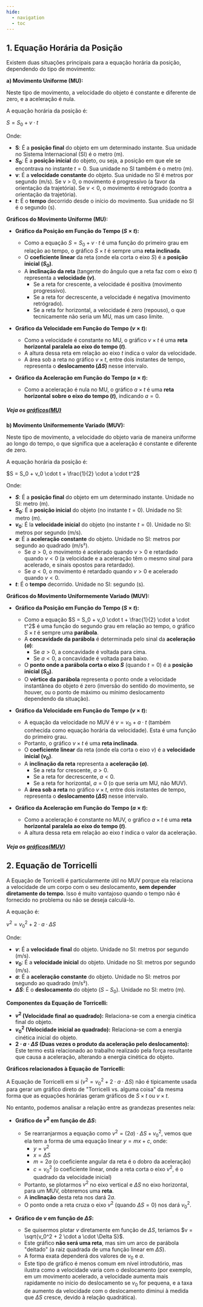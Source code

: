 ```yaml
---
hide:
  - navigation
  - toc
---
```

## 1. Equação Horária da Posição

Existem duas situações principais para a equação horária da posição, dependendo do tipo de movimento:

**a) Movimento Uniforme (MU):**

Neste tipo de movimento, a velocidade do objeto é constante e diferente de zero, e a aceleração é nula.

A equação horária da posição é:

$S = S_0 + v \cdot t$

Onde:

* **S**: É a **posição final** do objeto em um determinado instante. Sua unidade no Sistema Internacional (SI) é o metro (m).
* **$S_0$**: É a **posição inicial** do objeto, ou seja, a posição em que ele se encontrava no instante $t=0$. Sua unidade no SI também é o metro (m).
* **v**: É a **velocidade constante** do objeto. Sua unidade no SI é metros por segundo (m/s). Se v > 0, o movimento é progressivo (a favor da orientação da trajetória). Se $v < 0$, o movimento é retrógrado (contra a orientação da trajetória).
* **$t$**: É o **tempo** decorrido desde o início do movimento. Sua unidade no SI é o segundo (s).

**Gráficos do Movimento Uniforme (MU):**

* **Gráfico da Posição em Função do Tempo ($S \times t$):**
    * Como a equação $S = S_0 + v \cdot t$ é uma função do primeiro grau em relação ao tempo, o gráfico $S \times t$ é sempre uma **reta inclinada**.
    * O **coeficiente linear** da reta (onde ela corta o eixo $S$) é a **posição inicial ($S_0$)**.
    * A **inclinação da reta** (tangente do ângulo que a reta faz com o eixo $t$) representa a **velocidade ($v$)**.
        * Se a reta for crescente, a velocidade é positiva (movimento progressivo).
        * Se a reta for decrescente, a velocidade é negativa (movimento retrógrado).
        * Se a reta for horizontal, a velocidade é zero (repouso), o que tecnicamente não seria um MU, mas um caso limite.

* **Gráfico da Velocidade em Função do Tempo ($v \times t$):**
    * Como a velocidade é constante no MU, o gráfico $v \times t$ é uma **reta horizontal paralela ao eixo do tempo ($t$)**.
    * A altura dessa reta em relação ao eixo $t$ indica o valor da velocidade.
    * A área sob a reta no gráfico $v \times t$, entre dois instantes de tempo, representa o **deslocamento ($\Delta S$)** nesse intervalo.

* **Gráfico da Aceleração em Função do Tempo ($a \times t$):**
    * Como a aceleração é nula no MU, o gráfico $a \times t$ é uma **reta horizontal sobre o eixo do tempo ($t$)**, indicando $a = 0$.

##### Veja os *[gráficos(MU)](graphs.md)*

**b) Movimento Uniformemente Variado (MUV):**

Neste tipo de movimento, a velocidade do objeto varia de maneira uniforme ao longo do tempo, o que significa que a aceleração é constante e diferente de zero.

A equação horária da posição é:

$S = S_0 + v_0 \cdot t + \frac{1}{2} \cdot a \cdot t^2$

Onde:

* **$S$**: É a **posição final** do objeto em um determinado instante. Unidade no SI: metro (m).
* **$S_0$**: É a **posição inicial** do objeto (no instante $t=0$). Unidade no SI: metro (m).
* **$v_0$**: É la **velocidade inicial** do objeto (no instante $t=0$). Unidade no SI: metros por segundo (m/s).
* **$a$**: É a **aceleração constante** do objeto. Unidade no SI: metros por segundo ao quadrado (m/s²).
    * Se $a > 0$, o movimento é acelerado quando $v > 0$ e retardado quando $v < 0$ (a velocidade e a aceleração têm o mesmo sinal para acelerado, e sinais opostos para retardado).
    * Se $a < 0$, o movimento é retardado quando $v > 0$ e acelerado quando $v < 0$.
* **$t$**: É o **tempo** decorrido. Unidade no SI: segundo (s).

**Gráficos do Movimento Uniformemente Variado (MUV):**

* **Gráfico da Posição em Função do Tempo ($S \times t$):**
    * Como a equação $S = S_0 + v_0 \cdot t + \frac{1}{2} \cdot a \cdot t^2$ é uma função do segundo grau em relação ao tempo, o gráfico $S \times t$ é sempre uma **parábola**.
    * A **concavidade da parábola** é determinada pelo sinal da **aceleração ($a$)**:
        * Se $a > 0$, a concavidade é voltada para cima.
        * Se $a < 0$, a concavidade é voltada para baixo.
    * O **ponto onde a parábola corta o eixo $S$** (quando $t=0$) é a **posição inicial ($S_0$)**.
    * O **vértice da parábola** representa o ponto onde a velocidade instantânea do objeto é zero (inversão do sentido do movimento, se houver, ou o ponto de máximo ou mínimo deslocamento dependendo da situação).

* **Gráfico da Velocidade em Função do Tempo ($v \times t$):**
    * A equação da velocidade no MUV é $v = v_0 + a \cdot t$ (também conhecida como equação horária da velocidade). Esta é uma função do primeiro grau.
    * Portanto, o gráfico $v \times t$ é uma **reta inclinada**.
    * O **coeficiente linear** da reta (onde ela corta o eixo $v$) é a **velocidade inicial ($v_0$)**.
    * A **inclinação da reta** representa a **aceleração ($a$)**.
        * Se a reta for crescente, $a > 0$.
        * Se a reta for decrescente, $a < 0$.
        * Se a reta for horizontal, $a = 0$ (o que seria um MU, não MUV).
    * A **área sob a reta** no gráfico $v \times t$, entre dois instantes de tempo, representa o **deslocamento ($\Delta S$)** nesse intervalo.

* **Gráfico da Aceleração em Função do Tempo ($a \times t$):**
    * Como a aceleração é constante no MUV, o gráfico $a \times t$ é uma **reta horizontal paralela ao eixo do tempo ($t$)**.
    * A altura dessa reta em relação ao eixo $t$ indica o valor da aceleração.
##### Veja os *[gráficos(MUV)](graphs.md)*
## 2. Equação de Torricelli

A Equação de Torricelli é particularmente útil no MUV porque ela relaciona a velocidade de um corpo com o seu deslocamento, **sem depender diretamente do tempo**. Isso é muito vantajoso quando o tempo não é fornecido no problema ou não se deseja calculá-lo.

A equação é:

$v^2 = v_0^2 + 2 \cdot a \cdot \Delta S$

Onde:

* **$v$**: É a **velocidade final** do objeto. Unidade no SI: metros por segundo (m/s).
* **$v_0$**: É a **velocidade inicial** do objeto. Unidade no SI: metros por segundo (m/s).
* **$a$**: É a **aceleração constante** do objeto. Unidade no SI: metros por segundo ao quadrado (m/s²).
* **$\Delta S$**: É o **deslocamento** do objeto ($S - S_0$). Unidade no SI: metro (m).

**Componentes da Equação de Torricelli:**

* **$v^2$ (Velocidade final ao quadrado):** Relaciona-se com a energia cinética final do objeto.
* **$v_0^2$ (Velocidade inicial ao quadrado):** Relaciona-se com a energia cinética inicial do objeto.
* **$2 \cdot a \cdot \Delta S$ (Duas vezes o produto da aceleração pelo deslocamento):** Este termo está relacionado ao trabalho realizado pela força resultante que causa a aceleração, alterando a energia cinética do objeto.

**Gráficos relacionados à Equação de Torricelli:**

A Equação de Torricelli em si ($v^2 = v_0^2 + 2 \cdot a \cdot \Delta S$) não é tipicamente usada para gerar um gráfico direto de "Torricelli vs. alguma coisa" da mesma forma que as equações horárias geram gráficos de $S \times t$ ou $v \times t$.

No entanto, podemos analisar a relação entre as grandezas presentes nela:

* **Gráfico de $v^2$ em função de $\Delta S$:**
    * Se rearranjarmos a equação como $v^2 = (2a) \cdot \Delta S + v_0^2$, vemos que ela tem a forma de uma equação linear $y = m x + c$, onde:
        * $y = v^2$
        * $x = \Delta S$
        * $m = 2a$ (o coeficiente angular da reta é o dobro da aceleração)
        * $c = v_0^2$ (o coeficiente linear, onde a reta corta o eixo $v^2$, é o quadrado da velocidade inicial)
    * Portanto, se plotarmos $v^2$ no eixo vertical e $\Delta S$ no eixo horizontal, para um MUV, obteremos uma **reta**.
    * A **inclinação** desta reta nos dará $2a$.
    * O ponto onde a reta cruza o eixo $v^2$ (quando $\Delta S = 0$) nos dará $v_0^2$.

* **Gráfico de $v$ em função de $\Delta S$:**
    * Se quisermos plotar $v$ diretamente em função de $\Delta S$, teríamos $v = \sqrt{v_0^2 + 2 \cdot a \cdot \Delta S}$.
    * Este gráfico **não será uma reta**, mas sim um arco de parábola "deitado" (a raiz quadrada de uma função linear em $\Delta S$).
    * A forma exata dependerá dos valores de $v_0$ e $a$.
    * Este tipo de gráfico é menos comum em nível introdutório, mas ilustra como a velocidade varia com o deslocamento (por exemplo, em um movimento acelerado, a velocidade aumenta mais rapidamente no início do deslocamento se $v_0$ for pequena, e a taxa de aumento da velocidade com o deslocamento diminui à medida que $\Delta S$ cresce, devido à relação quadrática).


